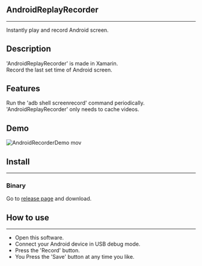 ## AndroidReplayRecorder
---
Instantly play and record Android screen.  

## Description
'AndroidReplayRecorder' is made in Xamarin.  
Record the last set time of Android screen.  

## Features
Run the 'adb shell screenrecord' command periodically.  
'AndroidReplayRecorder' only needs to cache videos.

## Demo
![AndroidRecorderDemo mov](https://user-images.githubusercontent.com/20165570/54582933-dd7ad100-4a55-11e9-96f4-2e6dd21970e7.gif)

## Install
---
### Binary
Go to [release page](https://github.com/s-luna/AndroidRecorder/releases) and download.

## How to use
---
* Open this software.
* Connect your Android device in USB debug mode.
* Press the 'Record' button.
* You Press the 'Save' button at any time you like.
